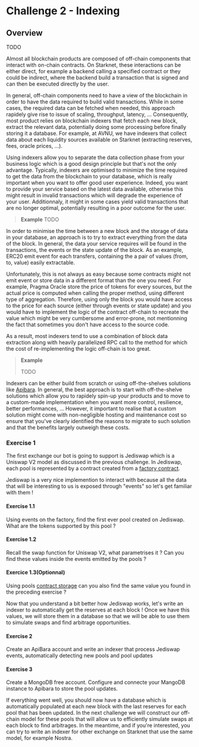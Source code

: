# Challenge 2 - Indexing

## Overview

TODO

Almost all blockchain products are composed of off-chain components that interact with on-chain contracts. On Starknet, these interactions can be either direct, for example a backend calling a specified contract or they could be indirect, where the backend build a transaction that is signed and can then be executed directly by the user.  

In general, off-chain components need to have a view of the blockchain in order to have the data required to build valid transactions. While in some cases, the required data can be fetched when needed, this approach rapidely give rise to issue of scaling, throughput, latency, ... Consequently, most product relies on blockchain indexers that fetch each new block, extract the relevant data, potentially doing some processing before finally storing it a database. For example, at AVNU, we have indexers that collect data about each liquidity sources available on Starknet (extracting reserves, fees, oracle prices, ...).

Using indexers allow you  to separate the data collection phase from your business logic which is a good design principle but that's not the only advantage. Typically, indexers are optimised to minimize the time required to get the data from the blockchain to your database, which is really important when you want to offer good user experience. Indeed, you want to provide your service based on the latest data available, otherwise this might result in invalid transactions which will degrade the experience of your user. Additionnaly, it might in some cases yield valid transactions that are no longer optimal, potentially resulting in a poor outcome for the user.

> **Example**
> TODO
> 

In order to minimise the time between a new block and the storage of data in your database, an approach is to try to extract everything from the data of the block. In general, the data your service requires will be found in the transactions, the events or the state update of the block. As an example, ERC20 emit event for each transfers, containing the a pair of values (from, to, value) easily extractable.

Unfortunately, this is not always as easy because some contracts might not emit event or store data in a different format than the one you need. For example, Pragma Oracle store the price of tokens for every sources, but the actual price is computed when calling the proper method, using different type of aggregation. Therefore, using only the block you would have access to the price for each source (either through events or state update) and you would have to implement the logic of the contract off-chain to recreate the value which might be very cumbersome and error-prone, not mentionning the fact that sometimes you don't have access to the source code.

As a result, most indexers tend to use a combination of block data extraction along with heavily parallelized RPC call to the method for which the cost of re-implementing the logic off-chain is too great.

> **Example**
> 
> TODO

Indexers can be either build from scratch or using off-the-shelves solutions like [Apibara](https://www.apibara.com/). In general, the best approach is to start with off-the-shelve solutions which allow you to rapidely spin-up your products and to move to a custom-made implementation when you want more control, resilience, better performances, ... However, it important to realise that a custom solution might come with non-negligible hosting and maintenance cost so ensure that you've clearly identified the reasons to migrate to such solution and that the benefits largely outweigh these costs.

### Exercise 1

The first exchange our bot is going to support is Jediswap which is a Uniswap V2 model as discussed in the previous challenge. In Jediswap, each pool is represented by a contract created from a [factory contract](https://voyager.online/contract/0x00dad44c139a476c7a17fc8141e6db680e9abc9f56fe249a105094c44382c2fd).


Jediswap is a very nice implemention to interact with because all the data that will be interesting to us is exposed through "events" so let's get familiar with them !

#### Exercise 1.1

Using events on the factory, find the first ever pool created on Jediswap. What are the tokens supported by this pool ?

#### Exercise 1.2

Recall the swap function for Uniswap V2, what parametrises it ? Can you find these values inside the events emitted by the pools ?

#### Exercice 1.3(Optionnal)

Using pools [contract storage](https://voyager.online/contract/0x07e2a13b40fc1119ec55e0bcf9428eedaa581ab3c924561ad4e955f95da63138#readStorage) can you also find the same value you found in the preceding exercise ?

Now that you understand a bit better how Jediswap works, let's write an indexer to automatically get the reserves at each block ! Once we have this values, we will store them in a database so that we will be able to use them to simulate swaps and find arbitrage opportunities.

#### Exercise 2

Create an ApiBara account and write an indexer that process Jediswap events, automatically detecting new pools and pool updates

#### Exercise 3

Create a MongoDB free account. Configure and connecte your MangoDB instance to Apibara to store the pool updates.

If everything went well, you should now have a database which is automatically populated at each new block with the last reserves for each pool that has been updated. In the next challenge we will construct our off-chain model for these pools that will allow us to efficiently simulate swaps at each block to find arbitrages. In the meantime, and if you're interested, you can try to write an indexer for other exchange on Starknet that use the same model, for example Nostra.